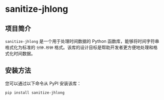 # sanitize-jhlong

## 项目简介
`sanitize-jhlong` 是一个用于处理时间数据的 Python 函数库，能够将时间字符串格式化为标准的 `分钟.秒钟` 格式。该库的设计目标是帮助开发者更方便地处理和格式化时间数据。

## 安装方法
您可以通过以下命令从 PyPI 安装该库：

```bash
pip install sanitize-jhlong
```
